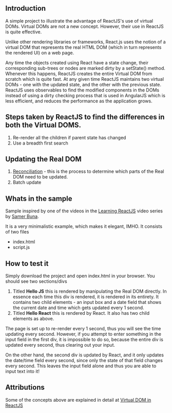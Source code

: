 ## Introduction

A simple project to illustrate the advantage of ReactJS's use of virtual DOMs. Virtual DOMs are not a new concept. However, their use in ReactJS is quite effective.

Unlike other rendering libraries or frameworks, React.js uses the notion of a virtual DOM that represents the real HTML DOM (which in turn represents the rendered UI) on a web page.

Any time the objects created using React have a state change, their corresponding sub-trees or nodes are marked dirty by a setState() method. Whenever this happens, ReactJS creates the entire Virtual DOM from scratch which is quite fast. At any given time ReactJS maintains two virtual DOMs - one with the updated state, and the other with the previous state. ReactJS uses observables to find the modified components in the DOMs instead of using a dirty checking process that is used in AngularJS which is less efficient, and reduces the performance as the application grows.

## Steps taken by ReactJS to find the differences in both the Virtual DOMS.

1. Re-render all the children if parent state has changed
2. Use a breadth first search

## Updating the Real DOM

1. [Reconciliation](https://reactjs.org/docs/reconciliation.html) - this is the process to determine which parts of the Real DOM need to be updated.
2. Batch update

## Whats in the sample

Sample inspired by one of the videos in the [Learning ReactJS](https://learning.oreilly.com/videos/learning-reactjs/9781785887079) video series by [Samer Buna](https://medium.com/@samerbuna).

It is a very minimalistic example, which makes it elegant, IMHO. It consists of two files

- index.html
- script.js

## How to test it

Simply download the project and open index.html in your browser. You should see two sections/divs

1. Titled <b>Hello JS</b> this is rendered by manipulating the Real DOM directly. In essence each time this div is rendered, it is rendered in its entirety. It contains two child elements - an input box and a date field that shows the current date and time which gets updated every 1 second.
2. Titled <b> Hello React</b> this is rendered by React. It also has two child elements as above.

The page is set up to re-render every 1 second, thus you will see the time updating every second. However, if you attempt to enter something in the input field in the first div, it is impossible to do so, because the entire div is updated every second, thus clearing out your input.

On the other hand, the second div is updated by React, and it only updates the date/time field every second, since only the state of that field changes every second. This leaves the input field alone and thus you are able to input text into it!

## Attributions

Some of the concepts above are explained in detail at [Virtual DOM in ReactJS](https://hackernoon.com/virtual-dom-in-reactjs-43a3fdb1d130)
